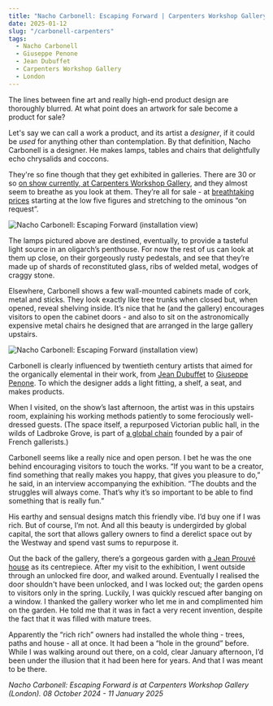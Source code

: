 ```yaml
---
title: "Nacho Carbonell: Escaping Forward | Carpenters Workshop Gallery"
date: 2025-01-12
slug: "/carbonell-carpenters"
tags:
  - Nacho Carbonell
  - Giuseppe Penone
  - Jean Dubuffet
  - Carpenters Workshop Gallery
  - London
---
```


The lines between fine art and really high-end product design are thoroughly blurred. At what point does an artwork for sale become a product for sale?

Let's say we can call a work a product, and its artist a _designer_, if it could be _used_ for anything other than contemplation. By that definition, Nacho Carbonell is a designer. He makes lamps, tables and chairs that delightfully echo chrysalids and coccons.

They're so fine though that they get exhibited in galleries. There are 30 or so [on show currently, at Carpenters Workshop Gallery](https://carpentersworkshopgallery.com/exhibitions/escapingforward-carbonell-london-2024/), and they almost seem to breathe as you look at them. They’re all for sale - at [breathtaking prices](https://www.artsy.net/artist/nacho-carbonell) starting at the low five figures and stretching to the ominous “on request”.

![Nacho Carbonell: Escaping Forward (installation view)](/carbonell-carpenters-1.jpg)

The lamps pictured above are destined, eventually, to provide a tasteful light source in an oligarch’s penthouse. For now the rest of us can look at them up close, on their gorgeously rusty pedestals, and see that they’re made up of shards of reconstituted glass, ribs of welded metal, wodges of craggy stone.

Elsewhere, Carbonell shows a few wall-mounted cabinets made of cork, metal and sticks. They look exactly like tree trunks when closed but, when opened, reveal shelving inside. It’s nice that he (and the gallery) encourages visitors to open the cabinet doors - and also to sit on the astronomically expensive metal chairs he designed that are arranged in the large gallery upstairs.

![Nacho Carbonell: Escaping Forward (installation view)](/carbonell-carpenters-2.jpg)

Carbonell is clearly influenced by twentieth century artists that aimed for the organically elemental in their work, from [Jean Dubuffet](https://artangled.com/tags/jean-dubuffet/) to [Giuseppe Penone](https://artangled.com/tags/giuseppe-penone/). To which the designer adds a light fitting, a shelf, a seat, and makes products.

When I visited, on the show’s last afternoon, the artist was in this upstairs room, explaining his working methods patiently to some ferociously well-dressed guests. (The space itself, a repurposed Victorian public hall, in the wilds of Ladbroke Grove, is part of [a global chain](https://www.vanityfair.fr/culture/article/fulgurante-success-story-carpenters-workshop) founded by a pair of French gallerists.)

Carbonell seems like a really nice and open person. I bet he was the one behind encouraging visitors to touch the works. “If you want to be a creator, find something that really makes you happy, that gives you pleasure to do,” he said, in an interview accompanying the exhibition. “The doubts and the struggles will always come. That’s why it’s so important to be able to find something that is really fun.”

His earthy and sensual designs match this friendly vibe. I’d buy one if I was rich. But of course, I’m not. And all this beauty is undergirded by global capital, the sort that allows gallery owners to find a derelict space out by the Westway and spend vast sums to repurpose it.

Out the back of the gallery, there’s a gorgeous garden with [a Jean Prouvé house](https://carpentersworkshopgallery.com/exhibitions/maison-demontable-prouve-london-2024/) as its centrepiece. After my visit to the exhibition, I went outside through an unlocked fire door, and walked around. Eventually I realised the door shouldn't have been unlocked, and I was locked out; the garden opens to visitors only in the spring. Luckily, I was quickly rescued after banging on a window. I thanked the gallery worker who let me in and complimented him on the garden. He told me that it was in fact a very recent invention, despite the fact that it was filled with mature trees.

Apparently the “rich rich” owners had installed the whole thing - trees, paths and house - all at once. It had been a “hole in the ground” before. While I was walking around out there, on a cold, clear January afternoon, I’d been under the illusion that it had been here for years. And that I was meant to be there.

_Nacho Carbonell: Escaping Forward is at Carpenters Workshop Gallery (London). 08 October 2024 - 11 January 2025_
